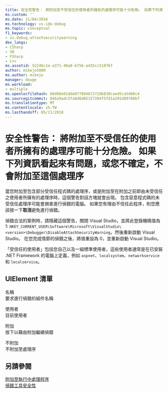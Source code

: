```yaml
---
title: 安全性警告： 將附加至不受信任的使用者所擁有的處理序可能十分危險。 如果下列資訊看起來有問題，或您不確定，不會附加至這個處理序 |Microsoft 文件
ms.custom: ''
ms.date: 11/04/2016
ms.technology: vs-ide-debug
ms.topic: conceptual
f1_keywords:
- vs.debug.attachsecuritywarning
dev_langs:
- CSharp
- VB
- FSharp
- C++
ms.assetid: 52246c1e-a371-40a0-b756-a435cc51876f
author: mikejo5000
ms.author: mikejo
manager: douge
ms.workload:
- multiple
ms.openlocfilehash: 68d88e01dde07789467272db830cae45ca5d60c4
ms.sourcegitcommit: 046a9adc5fa6d6d05157204f5fd1a291d89760b7
ms.translationtype: MT
ms.contentlocale: zh-TW
ms.lasthandoff: 05/11/2018
---
```

# <a name="security-warning-attaching-to-a-process-owned-by-an-untrusted-user-can-be-dangerous-if-the-following-information-looks-suspicious-or-you-are-unsure-do-not-attach-to-this-process"></a>安全性警告： 將附加至不受信任的使用者所擁有的處理序可能十分危險。 如果下列資訊看起來有問題，或您不確定，不會附加至這個處理序
當您附加至包含部分受信任程式碼的處理序，或是附加至在附加之前即由未受信任之使用者所擁有的處理序時，這個警告對話方塊就會出現。 包含惡意程式碼的未受信任處理序可能會損害進行偵錯的電腦。 如果您有理由不信任此程序，則您應該按一下**取消**避免進行偵錯。  
  
 偵錯合法的案例時，請隱藏這個警告，關閉 Visual Studio，並將此登錄機碼值為 1: `HKEY_CURRENT_USER\Software\Microsoft\VisualStudio\<version>\Debugger\DisableAttachSecurityWarning`，然後重新啟動 Visual Studio。 在您完成情節的偵錯之後，將值重設為 0，並重新啟動 Visual Studio。  
  
 「受信任的使用者」包括您自己以及一組標準使用者，這些使用者通常是在已安裝 .NET Framework 的電腦上定義，例如 `aspnet`、`localsystem`、`networkservice` 和 `localservice`。  
  
## <a name="uielement-list"></a>UIElement 清單  
 名稱  
 要求進行偵錯的組件名稱  
  
 使用者  
 目前使用者  
  
 附加  
 按下以藉由附加繼續偵錯  
  
 不附加  
 不附加至處理序  
  
## <a name="see-also"></a>另請參閱  
 [附加至執行中處理程序](../debugger/attach-to-running-processes-with-the-visual-studio-debugger.md)   
 [偵錯工具安全性](../debugger/debugger-security.md)